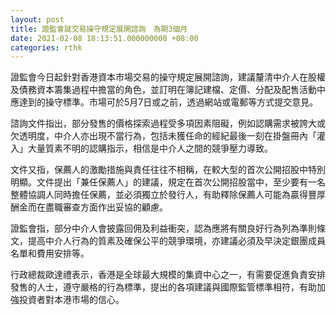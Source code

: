 ```yaml
---
layout: post
title: 證監會就交易操守規定展開諮詢　為期3個月
date: 2021-02-08 18:13:51.000000000 +08:00
categories: rthk
---
```


證監會今日起針對香港資本市場交易的操守規定展開諮詢，建議釐清中介人在股權及債務資本籌集過程中擔當的角色，並訂明在簿記建檔、定價、分配及配售活動中應達到的操守標準。市場可於5月7日或之前，透過網站或電郵等方式提交意見。

諮詢文件指出，部分發售的價格探索過程受多項因素阻礙，例如認購需求被誇大或欠透明度，中介人亦出現不當行為，包括未獲任命的經紀最後一刻在掛盤冊內「灌入」大量質素不明的認購指示，相信是中介人之間的競爭壓力導致。

文件又指，保薦人的激勵措施與責任往往不相稱，在較大型的首次公開招股中特別明顯。文件提出「兼任保薦人」的建議，規定在首次公開招股當中，至少要有一名整體協調人同時擔任保薦，並必須獨立於發行人，有助釋除保薦人可能為贏得豐厚酬金而在盡職審查方面作出妥協的顧慮。

證監會指，部分中介人會披露回佣及利益衝突，認為應將有關良好行為列為準則條文，提高中介人行為的質素及確保公平的競爭環境，亦建議必須及早決定銀團成員名單和費用安排等。

行政總裁歐達禮表示，香港是全球最大規模的集資中心之一，有需要促進負責安排發售的人士，遵守嚴格的行為標準，提出的各項建議與國際監管標準相符，有助加強投資者對本港市場的信心。
